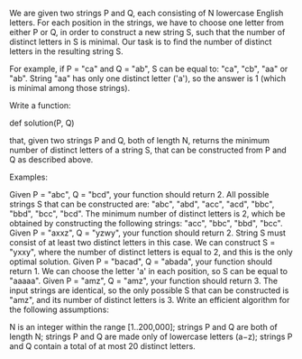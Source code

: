 We are given two strings P and Q, each consisting of N lowercase English letters. For each position in the strings, we have to choose one letter from either P or Q, in order to construct a new string S, such that the number of distinct letters in S is minimal. Our task is to find the number of distinct letters in the resulting string S.

For example, if P = "ca" and Q = "ab", S can be equal to: "ca", "cb", "aa" or "ab". String "aa" has only one distinct letter ('a'), so the answer is 1 (which is minimal among those strings).

Write a function:

def solution(P, Q)

that, given two strings P and Q, both of length N, returns the minimum number of distinct letters of a string S, that can be constructed from P and Q as described above.

Examples:

Given P = "abc", Q = "bcd", your function should return 2. All possible strings S that can be constructed are: "abc", "abd", "acc", "acd", "bbc", "bbd", "bcc", "bcd". The minimum number of distinct letters is 2, which be obtained by constructing the following strings: "acc", "bbc", "bbd", "bcc".
Given P = "axxz", Q = "yzwy", your function should return 2. String S must consist of at least two distinct letters in this case. We can construct S = "yxxy", where the number of distinct letters is equal to 2, and this is the only optimal solution.
Given P = "bacad", Q = "abada", your function should return 1. We can choose the letter 'a' in each position, so S can be equal to "aaaaa".
Given P = "amz", Q = "amz", your function should return 3. The input strings are identical, so the only possible S that can be constructed is "amz", and its number of distinct letters is 3.
Write an efficient algorithm for the following assumptions:

N is an integer within the range [1..200,000];
strings P and Q are both of length N;
strings P and Q are made only of lowercase letters (a−z);
strings P and Q contain a total of at most 20 distinct letters.